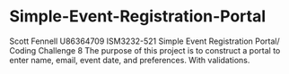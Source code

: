 # Simple-Event-Registration-Portal
Scott Fennell U86364709
ISM3232-521
Simple Event Registration Portal/ Coding Challenge 8
The purpose of this project is to construct a portal to enter name, email, event date, and preferences. With validations.
